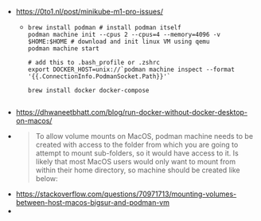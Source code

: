 - https://0to1.nl/post/minikube-m1-pro-issues/
	- ```shell
	  brew install podman # install podman itself
	  podman machine init --cpus 2 --cpus=4 --memory=4096 -v $HOME:$HOME # download and init linux VM using qemu
	  podman machine start
	  
	  # add this to .bash_profile or .zshrc
	  export DOCKER_HOST=unix://`podman machine inspect --format '{{.ConnectionInfo.PodmanSocket.Path}}'`  
	  
	  brew install docker docker-compose
	  
	  
	  ```
- https://dhwaneetbhatt.com/blog/run-docker-without-docker-desktop-on-macos/
- > To allow volume mounts on MacOS, podman machine needs to be created 
  with access to the folder from which you are going to attempt to mount 
  sub-folders, so it would have access to it.
  > Is likely that most MacOS users would only want to mount from within 
  their home directory, so machine should be created like below:
- https://stackoverflow.com/questions/70971713/mounting-volumes-between-host-macos-bigsur-and-podman-vm
-